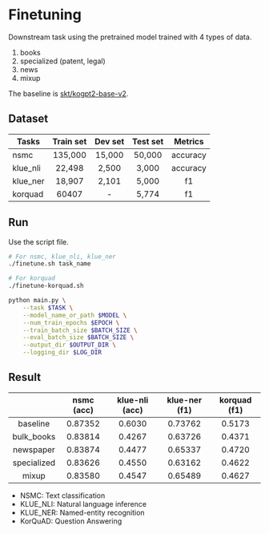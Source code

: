 # Finetuning

Downstream task using the pretrained model trained with 4 types of data.
1. books
2. specialized (patent, legal)
3. news
4. mixup

The baseline is [skt/kogpt2-base-v2](https://github.com/SKT-AI/KoGPT2).

## Dataset

| Tasks        | Train set | Dev set    | Test set | Metrics  |
|--------------|:---------:|:----------:|:--------:|:--------:|
| nsmc         | 135,000   | 15,000     | 50,000   | accuracy |
| klue_nli     | 22,498    | 2,500      | 3,000    | accuracy |
| klue_ner     | 18,907    | 2,101      | 5,000    | f1       |
| korquad      | 60407     | -          | 5,774    | f1       |

## Run

Use the script file.
```sh
# For nsmc, klue_nli, klue_ner
./finetune.sh task_name 
```
```bash
# For korquad
./finetune-korquad.sh
```

```sh
python main.py \
    --task $TASK \
    --model_name_or_path $MODEL \
    --num_train_epochs $EPOCH \
    --train_batch_size $BATCH_SIZE \
    --eval_batch_size $BATCH_SIZE \
    --output_dir $OUTPUT_DIR \
    --logging_dir $LOG_DIR
```

## Result

|               | nsmc (acc) | klue-nli (acc) | klue-ner (f1) | korquad (f1) |
|:-------------:|:----------:|:--------------:|:-------------:|:-------------:
|    baseline   |  0.87352   |     0.6030     |    0.73762    | 0.5173       |
|   bulk_books  |  0.83814   |     0.4267     |    0.63726    | 0.4371       |
|   newspaper   |  0.83874   |     0.4477     |    0.65337    | 0.4720       |
|  specialized  |  0.83626   |     0.4550     |    0.63162    | 0.4622       |
|     mixup     |  0.83580   |     0.4547     |    0.65489    | 0.4627       |

- NSMC: Text classification
- KLUE_NLI: Natural language inference
- KLUE_NER: Named-entity recognition
- KorQuAD: Question Answering
